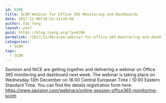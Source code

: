 ```yaml
---
id: 6296
title: SCOM Webinar for Office 365 Monitoring and Dashboards
date: 2017-12-06T18:52:12+10:00
author: Tao Yang
layout: post
guid: https://blog.tyang.org/?p=6296
permalink: /2017/12/06/scom-webinar-for-office-365-monitoring-and-dashboards/
categories:
  - SCOM
tags:
  - SCOM
---
```

Savision and NiCE are getting together and delivering a webinar on Office 365 monitoring and dashboard next week. The webinar is taking place on Wednesday 13th December on 16:00 Central European Time / 10:00 Eastern Standard Time. You can find the details registration form here: <a title="https://www.savision.com/webinars/online-session-office365-monitoring-scom" href="https://www.savision.com/webinars/online-session-office365-monitoring-scom">https://www.savision.com/webinars/online-session-office365-monitoring-scom</a>